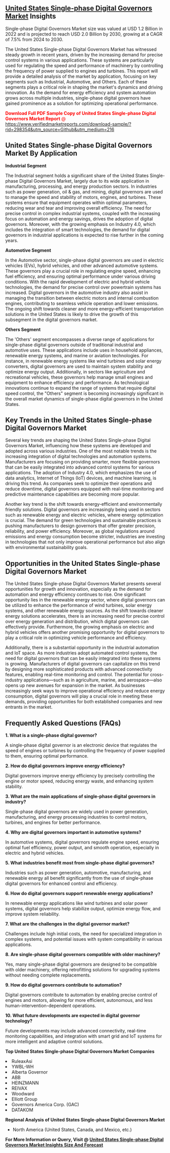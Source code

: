 <h2><a href="https://www.verifiedmarketreports.com/download-sample/?rid=298354&amp;utm_source=Github&amp;utm_medium=216" target="_blank">United States Single-phase Digital Governors Market</a> Insights</h2><p>Single-phase Digital Governors Market size was valued at USD 1.2 Billion in 2022 and is projected to reach USD 2.0 Billion by 2030, growing at a CAGR of 7.5% from 2024 to 2030.</p><p><p>The United States Single-phase Digital Governors Market has witnessed steady growth in recent years, driven by the increasing demand for precise control systems in various applications. These systems are particularly used for regulating the speed and performance of machinery by controlling the frequency of power supplied to engines and turbines. This report will provide a detailed analysis of the market by application, focusing on key segments such as Industrial, Automotive, and Others. Each of these segments plays a critical role in shaping the market's dynamics and driving innovation. As the demand for energy efficiency and system automation grows across multiple industries, single-phase digital governors have gained prominence as a solution for optimizing operational performance.</p><p><p><span class=""><span style="color: #ff0000;"><strong>Download Full PDF Sample Copy of United States Single-phase Digital Governors Market Report</strong> @ </span><a href="https://www.verifiedmarketreports.com/download-sample/?rid=298354&amp;utm_source=Github&amp;utm_medium=216" target="_blank">https://www.verifiedmarketreports.com/download-sample/?rid=298354&amp;utm_source=Github&amp;utm_medium=216</a></span></p></p><h2>United States Single-phase Digital Governors Market By Application</h2><p><strong>Industrial Segment</strong></p><p>The Industrial segment holds a significant share of the United States Single-phase Digital Governors Market, largely due to its wide application in manufacturing, processing, and energy production sectors. In industries such as power generation, oil & gas, and mining, digital governors are used to manage the speed and stability of motors, engines, and turbines. These systems ensure that equipment operates within optimal parameters, reducing wear and tear and improving overall efficiency. The need for precise control in complex industrial systems, coupled with the increasing focus on automation and energy savings, drives the adoption of digital governors. Moreover, with the growing emphasis on Industry 4.0, which includes the integration of smart technologies, the demand for digital governors in industrial applications is expected to rise further in the coming years.</p><p><strong>Automotive Segment</strong></p><p>In the Automotive sector, single-phase digital governors are used in electric vehicles (EVs), hybrid vehicles, and other advanced automotive systems. These governors play a crucial role in regulating engine speed, enhancing fuel efficiency, and ensuring optimal performance under various driving conditions. With the rapid development of electric and hybrid vehicle technologies, the demand for precise control over powertrain systems has increased. Digital governors in the automotive industry also assist in managing the transition between electric motors and internal combustion engines, contributing to seamless vehicle operation and lower emissions. The ongoing shift towards cleaner and more energy-efficient transportation solutions in the United States is likely to drive the growth of this subsegment in the digital governors market.</p><p><strong>Others Segment</strong></p><p>The 'Others' segment encompasses a diverse range of applications for single-phase digital governors outside of traditional industrial and automotive uses. These applications include uses in household appliances, renewable energy systems, and marine or aviation technologies. For instance, in renewable energy systems like wind turbines and solar energy converters, digital governors are used to maintain system stability and optimize energy output. Additionally, in sectors like agriculture and recreational vehicles, these governors help manage small engines and equipment to enhance efficiency and performance. As technological innovations continue to expand the range of systems that require digital speed control, the "Others" segment is becoming increasingly significant in the overall market dynamics of single-phase digital governors in the United States.</p><h2>Key Trends in the United States Single-phase Digital Governors Market</h2><p>Several key trends are shaping the United States Single-phase Digital Governors Market, influencing how these systems are developed and adopted across various industries. One of the most notable trends is the increasing integration of digital technologies and automation systems. Manufacturers are focusing on providing smarter, more flexible governors that can be easily integrated into advanced control systems for various applications. The adoption of Industry 4.0, which emphasizes the use of data analytics, Internet of Things (IoT) devices, and machine learning, is driving this trend. As companies seek to optimize their operations and reduce downtime, digital governors equipped with real-time monitoring and predictive maintenance capabilities are becoming more popular.</p><p>Another key trend is the shift towards energy-efficient and environmentally friendly solutions. Digital governors are increasingly being used in sectors such as renewable energy and electric vehicles, where energy optimization is crucial. The demand for green technologies and sustainable practices is pushing manufacturers to design governors that offer greater precision, reliability, and power efficiency. Moreover, as global regulations around emissions and energy consumption become stricter, industries are investing in technologies that not only improve operational performance but also align with environmental sustainability goals.</p><h2>Opportunities in the United States Single-phase Digital Governors Market</h2><p>The United States Single-phase Digital Governors Market presents several opportunities for growth and innovation, especially as the demand for automation and energy efficiency continues to rise. One significant opportunity lies in the renewable energy sector, where digital governors can be utilized to enhance the performance of wind turbines, solar energy systems, and other renewable energy sources. As the shift towards cleaner energy solutions accelerates, there is an increasing need for precise control over energy generation and distribution, which digital governors can effectively provide. Furthermore, the growing emphasis on electric and hybrid vehicles offers another promising opportunity for digital governors to play a critical role in optimizing vehicle performance and efficiency.</p><p>Additionally, there is a substantial opportunity in the industrial automation and IoT space. As more industries adopt automated control systems, the need for digital governors that can be easily integrated into these systems is growing. Manufacturers of digital governors can capitalize on this trend by designing more sophisticated products with advanced connectivity features, enabling real-time monitoring and control. The potential for cross-industry applications—such as in agriculture, marine, and aerospace—also opens up new avenues for expansion in the market. As businesses increasingly seek ways to improve operational efficiency and reduce energy consumption, digital governors will play a crucial role in meeting these demands, providing opportunities for both established companies and new entrants in the market.</p><h2>Frequently Asked Questions (FAQs)</h2><p><strong>1. What is a single-phase digital governor?</strong></p><p>A single-phase digital governor is an electronic device that regulates the speed of engines or turbines by controlling the frequency of power supplied to them, ensuring optimal performance.</p><p><strong>2. How do digital governors improve energy efficiency?</strong></p><p>Digital governors improve energy efficiency by precisely controlling the engine or motor speed, reducing energy waste, and enhancing system stability.</p><p><strong>3. What are the main applications of single-phase digital governors in industry?</strong></p><p>Single-phase digital governors are widely used in power generation, manufacturing, and energy processing industries to control motors, turbines, and engines for better performance.</p><p><strong>4. Why are digital governors important in automotive systems?</strong></p><p>In automotive systems, digital governors regulate engine speed, ensuring optimal fuel efficiency, power output, and smooth operation, especially in electric and hybrid vehicles.</p><p><strong>5. What industries benefit most from single-phase digital governors?</strong></p><p>Industries such as power generation, automotive, manufacturing, and renewable energy all benefit significantly from the use of single-phase digital governors for enhanced control and efficiency.</p><p><strong>6. How do digital governors support renewable energy applications?</strong></p><p>In renewable energy applications like wind turbines and solar power systems, digital governors help stabilize output, optimize energy flow, and improve system reliability.</p><p><strong>7. What are the challenges in the digital governor market?</strong></p><p>Challenges include high initial costs, the need for specialized integration in complex systems, and potential issues with system compatibility in various applications.</p><p><strong>8. Are single-phase digital governors compatible with older machinery?</strong></p><p>Yes, many single-phase digital governors are designed to be compatible with older machinery, offering retrofitting solutions for upgrading systems without needing complete replacements.</p><p><strong>9. How do digital governors contribute to automation?</strong></p><p>Digital governors contribute to automation by enabling precise control of engines and motors, allowing for more efficient, autonomous, and less human-intervention-dependent operations.</p><p><strong>10. What future developments are expected in digital governor technology?</strong></p><p>Future developments may include advanced connectivity, real-time monitoring capabilities, and integration with smart grid and IoT systems for more intelligent and adaptive control solutions.</p></p><p><strong>Top United States Single-phase Digital Governors Market Companies</strong></p><div data-test-id=""><p><li>RuleaxAsi</li><li> YWBL-WH</li><li> Alberta Governor</li><li> ABB</li><li> HEINZMANN</li><li> REIVAX</li><li> Woodward</li><li> Elliott Group</li><li> Governors America Corp. (GAC)</li><li> DATAKOM</li></p><div><strong>Regional Analysis of&nbsp;United States Single-phase Digital Governors Market</strong></div><ul><li dir="ltr"><p dir="ltr">North America&nbsp;(United States, Canada, and Mexico, etc.)</p></li></ul><p><strong>For More Information or Query, Visit @&nbsp;</strong><strong><a href="https://www.verifiedmarketreports.com/product/single-phase-digital-governors-market/?utm_source=Github&amp;utm_medium=216" target="_blank">United States Single-phase Digital Governors Market Insights Size And Forecast</a></strong></p></div>
